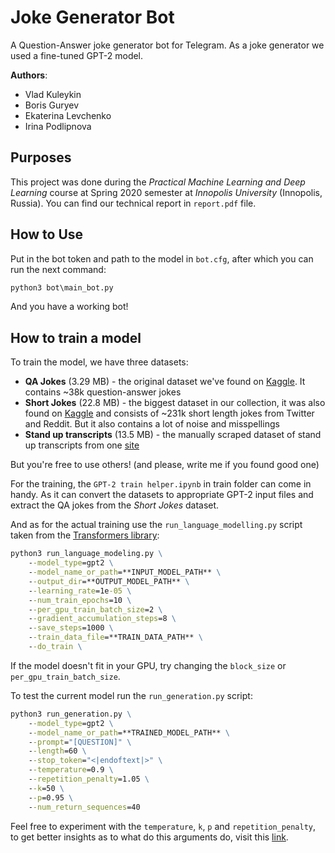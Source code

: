 # Joke Generator Bot
A Question-Answer joke generator bot for Telegram. As a joke generator we used a fine-tuned GPT-2 model.

**Authors**:
* Vlad Kuleykin
* Boris Guryev
* Ekaterina Levchenko
* Irina Podlipnova

## Purposes
This project was done during the *Practical Machine Learning and Deep Learning* course at Spring 2020 semester at *Innopolis University* (Innopolis, Russia). You can find our technical report in `report.pdf` file.

## How to Use
Put in the bot token and path to the model in `bot.cfg`, after which you can run the next command:
```cmd
python3 bot\main_bot.py
```
And you have a working bot!

## How to train a model
To train the model, we have three datasets:
* **QA Jokes** (3.29 MB) - the original dataset we've found on [Kaggle][1]. It contains ~38k question-answer jokes
* **Short Jokes** (22.8 MB) - the biggest dataset in our collection, it was also found on [Kaggle][2] and consists of ~231k short length jokes from Twitter and Reddit. But it also contains a lot of noise and misspellings
* **Stand up transcripts** (13.5 MB) - the manually scraped dataset of stand up transcripts from one [site][3]

But you're free to use others! (and please, write me if you found good one)

For the training, the `GPT-2 train helper.ipynb` in train folder can come in handy. As it can convert the datasets to appropriate GPT-2 input files and extract the QA jokes from the *Short Jokes* dataset.

And as for the actual training use the `run_language_modelling.py` script taken from the [Transformers library][4]:
```cmd
python3 run_language_modeling.py \
    --model_type=gpt2 \
    --model_name_or_path=**INPUT_MODEL_PATH** \
    --output_dir=**OUTPUT_MODEL_PATH** \
    --learning_rate=1e-05 \
    --num_train_epochs=10 \
    --per_gpu_train_batch_size=2 \
    --gradient_accumulation_steps=8 \
    --save_steps=1000 \
    --train_data_file=**TRAIN_DATA_PATH** \
    --do_train \
```
If the model doesn't fit in your GPU, try changing the `block_size` or `per_gpu_train_batch_size`.

To test the current model run the `run_generation.py` script:
```cmd
python3 run_generation.py \
    --model_type=gpt2 \
    --model_name_or_path=**TRAINED_MODEL_PATH** \
    --prompt="[QUESTION]" \
    --length=60 \
    --stop_token="<|endoftext|>" \
    --temperature=0.9 \
    --repetition_penalty=1.05 \
    --k=50 \
    --p=0.95 \
    --num_return_sequences=40
```
Feel free to experiment with the `temperature`, `k`, `p` and `repetition_penalty`, to get better insights as to what do this arguments do, visit this [link][5].



[1]: https://www.kaggle.com/jiriroz/qa-jokes "QA Jokes dataset"
[2]: https://www.kaggle.com/abhinavmoudgil95/short-jokes "Short Jokes dataset"
[3]: https://render.githubusercontent.com/view/scrapsfromtheloft.com "Stand Up transcripts site"

[4]: https://github.com/huggingface/transformers/blob/master/examples/run_language_modeling.py "Transformers. Run language model example"

[5]: https://huggingface.co/blog/how-to-generate "Hugging face. How to generate"
